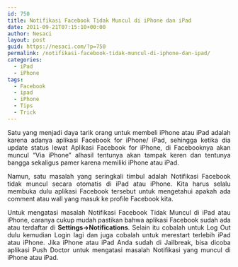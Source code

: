 ```yaml
---
id: 750
title: Notifikasi Facebook Tidak Muncul di iPhone dan iPad
date: 2011-09-21T07:15:10+00:00
author: Nesaci
layout: post
guid: https://nesaci.com/?p=750
permalink: /notifikasi-facebook-tidak-muncul-di-iphone-dan-ipad/
categories:
  - iPad
  - iPhone
tags:
  - Facebook
  - ipad
  - iPhone
  - Tips
  - Trick
---
```

<p style="text-align: justify;">
  Satu yang menjadi daya tarik orang untuk membeli iPhone atau iPad adalah karena adanya aplikasi Facebook for iPhone/ iPad, sehingga ketika dia update status lewat Aplikasi Facebook for iPhone, di Facebooknya akan muncul “Via iPhone” alhasil tentunya akan tampak keren dan tentunya bangga sekaligus pamer karena memiliki iPhone atau iPad.
</p>

<p style="text-align: justify;">
  Namun, satu masalah yang seringkali timbul adalah Notifikasi Facebook tidak muncul secara otomatis di iPad atau iPhone. Kita harus selalu membuka dulu aplikasi Facebook tersebut untuk mengetahui apakah ada comment atau wall yang masuk ke profile Facebook kita.
</p>

<p style="text-align: justify;">
  Untuk mengatasi masalah Notifikasi Facebook Tidak Muncul di iPad atau iPhone, caranya cukup mudah pastikan bahwa aplikasi Facebook sudah ada atau terdaftar di <strong>Settings->Notifications</strong>. Selain itu cobalah untuk Log Out dulu kemudian Login lagi dan juga cobalah untuk merestart terlebih iPad atau iPhone. Jika iPhone atau iPad Anda sudah di Jailbreak, bisa dicoba aplikasi Push Doctor untuk mengatasi masalah Notifikasi yang muncul di iPhone atau iPad.
</p>